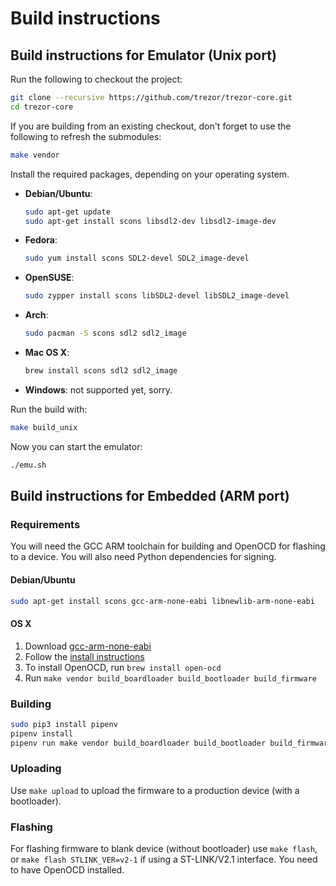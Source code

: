 # Build instructions

## Build instructions for Emulator (Unix port)

Run the following to checkout the project:

```sh
git clone --recursive https://github.com/trezor/trezor-core.git
cd trezor-core
```

If you are building from an existing checkout, don't forget to use the following to refresh the submodules:

```sh
make vendor
```

Install the required packages, depending on your operating system.
* __Debian/Ubuntu__:
  ```sh
  sudo apt-get update
  sudo apt-get install scons libsdl2-dev libsdl2-image-dev
  ```
* __Fedora__:
  ```sh
  sudo yum install scons SDL2-devel SDL2_image-devel
  ```
* __OpenSUSE__:
  ```sh
  sudo zypper install scons libSDL2-devel libSDL2_image-devel
  ```
* __Arch__:
  ```sh
  sudo pacman -S scons sdl2 sdl2_image
  ```
* __Mac OS X__:
  ```sh
  brew install scons sdl2 sdl2_image
  ```
* __Windows__: not supported yet, sorry.


Run the build with:
```sh
make build_unix
```

Now you can start the emulator:
```sh
./emu.sh
```

## Build instructions for Embedded (ARM port)

### Requirements

You will need the GCC ARM toolchain for building and OpenOCD for flashing to a device.
You will also need Python dependencies for signing.

#### Debian/Ubuntu

```sh
sudo apt-get install scons gcc-arm-none-eabi libnewlib-arm-none-eabi
```

#### OS X

1. Download [gcc-arm-none-eabi](https://launchpad.net/gcc-arm-embedded/5.0/5-2016-q3-update/)
2. Follow the [install instructions](https://launchpadlibrarian.net/287100883/readme.txt)
3. To install OpenOCD, run `brew install open-ocd`
4. Run `make vendor build_boardloader build_bootloader build_firmware`

### Building

```sh
sudo pip3 install pipenv
pipenv install
pipenv run make vendor build_boardloader build_bootloader build_firmware
```

### Uploading

Use `make upload` to upload the firmware to a production device (with a bootloader).

### Flashing

For flashing firmware to blank device (without bootloader) use `make flash`,
or `make flash STLINK_VER=v2-1` if using a ST-LINK/V2.1 interface.
You need to have OpenOCD installed.
